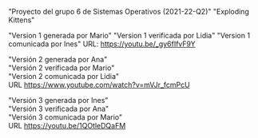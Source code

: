 "Proyecto del grupo 6 de Sistemas Operativos (2021-22-Q2)"
"Exploding Kittens"

"Version 1 generada por Mario"
"Version 1 verificada por Lidia"
"Version 1 comunicada por Ines"
URL: https://youtu.be/_gy6fIfvF9Y

"Versión 2 generada por Ana"  
"Versión 2 verificada por Mario"  
"Version 2 comunicada por Lidia"  
URL https://www.youtube.com/watch?v=mVJr_fcmPcU  

"Versión 3 generada por Ines"  
"Versión 3 verificada por Ana"  
"Versión 3 comunicada por Mario"  
URL https://youtu.be/1QOtleDQaFM
